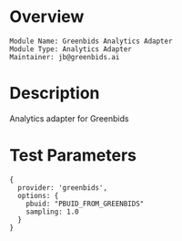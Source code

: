 # Overview

```
Module Name: Greenbids Analytics Adapter
Module Type: Analytics Adapter
Maintainer: jb@greenbids.ai
```

# Description

Analytics adapter for Greenbids

# Test Parameters

```
{
  provider: 'greenbids',
  options: {
    pbuid: "PBUID_FROM_GREENBIDS"
    sampling: 1.0
  }
}
```
